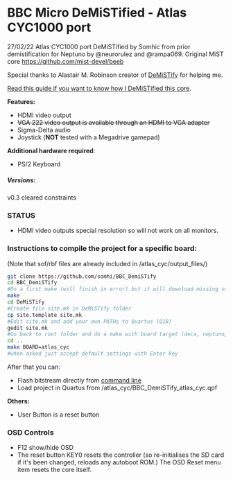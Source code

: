 # BBC Micro  DeMiSTified - Atlas CYC1000 port

27/02/22 Atlas CYC1000 port DeMiSTified by Somhic from prior demistification for Neptuno by @neurorulez and @rampa069. Original MiST core https://github.com/mist-devel/beeb

Special thanks to Alastair M. Robinson creator of [DeMiSTify](https://github.com/robinsonb5/DeMiSTify) for helping me. 

[Read this guide if you want to know how I DeMiSTified this core](https://github.com/DECAfpga/DECA_board/tree/main/Tutorials/DeMiSTify).

**Features:**

* HDMI video output
* ~~VGA 222 video output is available through an HDMI to VGA adapter~~
* Sigma-Delta audio
* Joystick (**NOT** tested with a Megadrive gamepad)

**Additional hardware required**:

- PS/2 Keyboard 

##### Versions:

v0.3 cleared constraints

### STATUS

* HDMI video outputs special resolution so will not work on all monitors. 



### Instructions to compile the project for a specific board:

(Note that sof/rbf files are already included in /atlas_cyc/output_files/)

```sh
git clone https://github.com/somhi/BBC_DemiSTify
cd BBC_DemiSTify
#Do a first make (will finish in error) but it will download missing submodules 
make
cd DeMiSTify
#Create file site.mk in DeMiSTify folder 
cp site.template site.mk
#Edit site.mk and add your own PATHs to Quartus (Q18)
gedit site.mk
#Go back to root folder and do a make with board target (deca, neptuno, uareloaded, atlas_cyc, ...). If not specified it will compile for all targets.
cd ..
make BOARD=atlas_cyc
#when asked just accept default settings with Enter key
```

After that you can:

* Flash bitstream directly from [command line](https://github.com/DECAfpga/DECA_binaries#flash-bitstream-to-fgpa-with-quartus)
* Load project in Quartus from /atlas_cyc/BBC_DemiSTify_atlas_cyc.qpf

**Others:**

* User Button is a reset button

### OSD Controls

* F12 show/hide OSD 
* The reset button KEY0 resets the controller (so re-initialises the SD card if it's been changed, reloads any autoboot ROM.) The OSD Reset menu item resets the core itself.

